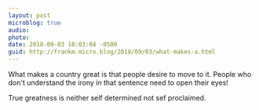 ```yaml
---
layout: post
microblog: true
audio: 
photo: 
date: 2018-09-03 10:03:04 -0500
guid: http://frankm.micro.blog/2018/09/03/what-makes-a.html
---
```

What makes a country great is that people desire to move to it. People who don't understand the irony in that sentence need to open their eyes! 

True greatness is neither self determined not sef proclaimed. 
